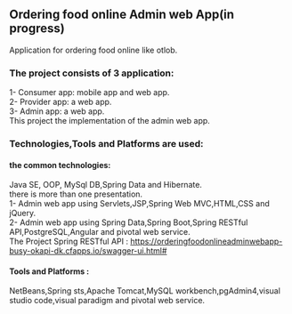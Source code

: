 ## Ordering food online Admin web App(in progress)
Application for ordering food online like otlob.
### The project consists of 3 application:
1- Consumer app: mobile app and web app.<br/>
2- Provider app: a web app.<br/>
3- Admin app: a web app.<br/>
This project the implementation of the admin web app.<br/>
### Technologies,Tools and Platforms are used:
#### the common technologies:
Java SE, OOP, MySql DB,Spring Data and Hibernate.<br/>
there is more than one presentation.<br/>
1- Admin web app using Servlets,JSP,Spring Web MVC,HTML,CSS and jQuery.<br/>
2- Admin web app using Spring Data,Spring Boot,Spring RESTful API,PostgreSQL,Angular and pivotal web service.<br/>
The Project Spring RESTful API : https://orderingfoodonlineadminwebapp-busy-okapi-dk.cfapps.io/swagger-ui.html#
#### Tools and Platforms :
NetBeans,Spring sts,Apache Tomcat,MySQL workbench,pgAdmin4,visual studio code,visual paradigm and pivotal web service.<br/>
